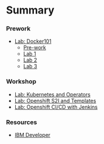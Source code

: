 # Summary

<!-- Rules of SUMMARY.md are here: https://docs.gitbook.com/integrations/github/content-configuration#summary -->
<!-- All headings MUST be THREE hashmarks (###) -->
<!-- Indented bullets (4 spaces) will make the first line be a section -->

### Prework

* [Lab: Docker101](generatedContent/docker101/README.md)
    * [Pre-work](lab-0/README.md)
    * [Lab 1](lab-1/README.md)
    * [Lab 2](lab-2/README.md)
    * [Lab 3](lab-3/README.md)



### Workshop

* [Lab: Kubernetes and Operators](generatedContent/digidevcon-iks/README.md)
* [Lab: Openshift S2I and Templates](generatedContent/app-modernization-openshift-s2i-templates-lab-shared/README.md)
* [Lab: Openshift CI/CD with Jenkins](generatedContent/app-modernization-openshift-cicd-lab-shared/README.md)

### Resources

* [IBM Developer](https://developer.ibm.com)